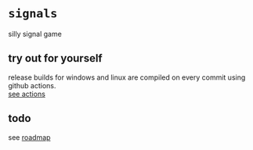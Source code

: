 # `signals`

silly signal game

## try out for yourself

release builds for windows and linux are compiled on every commit using github actions. \
[see actions](https://github.com/manen/signals/actions/)

## todo

see [roadmap](/roadmap.md)
